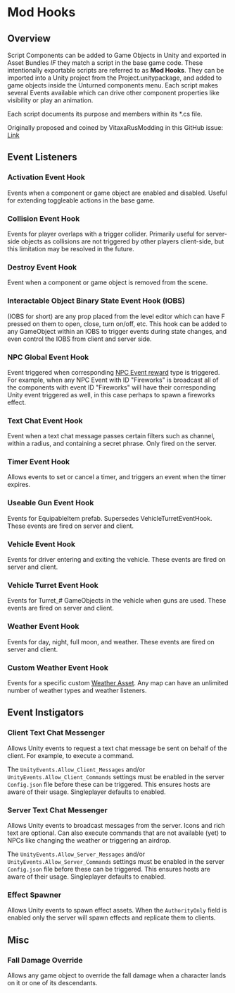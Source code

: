 # Mod Hooks

## Overview

Script Components can be added to Game Objects in Unity and exported in Asset Bundles _IF_ they match a script in the base game code. These intentionally exportable scripts are referred to as __Mod Hooks__. They can be imported into a Unity project from the Project.unitypackage, and added to game objects inside the Unturned components menu. Each script makes several Events available which can drive other component properties like visibility or play an animation.

Each script documents its purpose and members within its *.cs file.

Originally proposed and coined by VitaxaRusModding in this GitHub issue: [Link](https://github.com/SmartlyDressedGames/Unturned-3.x-Community/issues/435)

## Event Listeners

### Activation Event Hook

Events when a component or game object are enabled and disabled. Useful for extending toggleable actions in the base game.

### Collision Event Hook

Events for player overlaps with a trigger collider. Primarily useful for server-side objects as collisions are not triggered by other players client-side, but this limitation may be resolved in the future.

### Destroy Event Hook

Event when a component or game object is removed from the scene.

### Interactable Object Binary State Event Hook (IOBS)

(IOBS for short) are any prop placed from the level editor which can have F pressed on them to open, close, turn on/off, etc. This hook can be added to any GameObject within an IOBS to trigger events during state changes, and even control the IOBS from client and server side.

### NPC Global Event Hook

Event triggered when corresponding [NPC Event reward](NPCAsset/Rewards.md#event) type is triggered. For example, when any NPC Event with ID "Fireworks" is broadcast all of the components with event ID "Fireworks" will have their corresponding Unity event triggered as well, in this case perhaps to spawn a fireworks effect.

### Text Chat Event Hook

Event when a text chat message passes certain filters such as channel, within a radius, and containing a secret phrase. Only fired on the server.

### Timer Event Hook

Allows events to set or cancel a timer, and triggers an event when the timer expires.

### Useable Gun Event Hook

Events for EquipableItem prefab. Supersedes VehicleTurretEventHook. These events are fired on server and client.

### Vehicle Event Hook

Events for driver entering and exiting the vehicle. These events are fired on server and client.

### Vehicle Turret Event Hook

Events for Turret_# GameObjects in the vehicle when guns are used. These events are fired on server and client.

### Weather Event Hook

Events for day, night, full moon, and weather. These events are fired on server and client.

### Custom Weather Event Hook

Events for a specific custom [Weather Asset](WeatherAsset.md). Any map can have an unlimited number of weather types and weather listeners.

## Event Instigators

### Client Text Chat Messenger

Allows Unity events to request a text chat message be sent on behalf of the client. For example, to execute a command.

The `UnityEvents.Allow_Client_Messages` and/or `UnityEvents.Allow_Client_Commands` settings must be enabled in the server `Config.json` file before these can be triggered. This ensures hosts are aware of their usage. Singleplayer defaults to enabled.

### Server Text Chat Messenger

Allows Unity events to broadcast messages from the server. Icons and rich text are optional. Can also execute commands that are not available (yet) to NPCs like changing the weather or triggering an airdrop.

The `UnityEvents.Allow_Server_Messages` and/or `UnityEvents.Allow_Server_Commands` settings must be enabled in the server `Config.json` file before these can be triggered. This ensures hosts are aware of their usage. Singleplayer defaults to enabled.

### Effect Spawner

Allows Unity events to spawn effect assets. When the `AuthorityOnly` field is enabled only the server will spawn effects and replicate them to clients.

## Misc

### Fall Damage Override

Allows any game object to override the fall damage when a character lands on it or one of its descendants.
